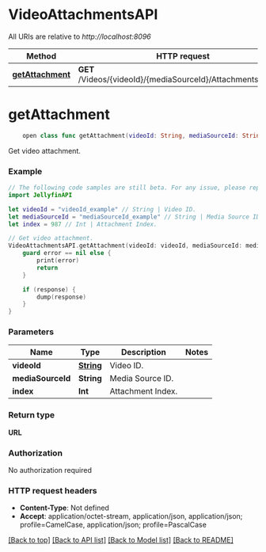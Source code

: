 # VideoAttachmentsAPI

All URIs are relative to *http://localhost:8096*

Method | HTTP request | Description
------------- | ------------- | -------------
[**getAttachment**](VideoAttachmentsAPI.md#getattachment) | **GET** /Videos/{videoId}/{mediaSourceId}/Attachments/{index} | Get video attachment.


# **getAttachment**
```swift
    open class func getAttachment(videoId: String, mediaSourceId: String, index: Int, completion: @escaping (_ data: URL?, _ error: Error?) -> Void)
```

Get video attachment.

### Example 
```swift
// The following code samples are still beta. For any issue, please report via http://github.com/OpenAPITools/openapi-generator/issues/new
import JellyfinAPI

let videoId = "videoId_example" // String | Video ID.
let mediaSourceId = "mediaSourceId_example" // String | Media Source ID.
let index = 987 // Int | Attachment Index.

// Get video attachment.
VideoAttachmentsAPI.getAttachment(videoId: videoId, mediaSourceId: mediaSourceId, index: index) { (response, error) in
    guard error == nil else {
        print(error)
        return
    }

    if (response) {
        dump(response)
    }
}
```

### Parameters

Name | Type | Description  | Notes
------------- | ------------- | ------------- | -------------
 **videoId** | [**String**](.md) | Video ID. | 
 **mediaSourceId** | **String** | Media Source ID. | 
 **index** | **Int** | Attachment Index. | 

### Return type

**URL**

### Authorization

No authorization required

### HTTP request headers

 - **Content-Type**: Not defined
 - **Accept**: application/octet-stream, application/json, application/json; profile=CamelCase, application/json; profile=PascalCase

[[Back to top]](#) [[Back to API list]](../README.md#documentation-for-api-endpoints) [[Back to Model list]](../README.md#documentation-for-models) [[Back to README]](../README.md)

